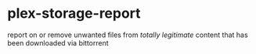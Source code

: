 # plex-storage-report
report on or remove unwanted files from *totally legitimate* content that has been downloaded via bittorrent
